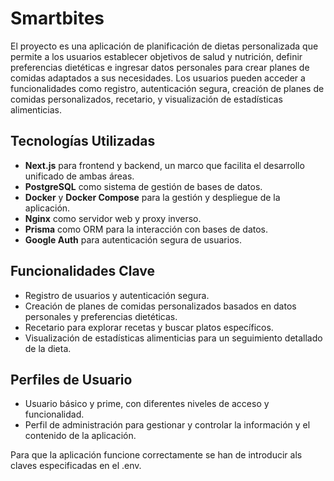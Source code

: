 # Smartbites

El proyecto es una aplicación de planificación de dietas personalizada que permite a los usuarios establecer objetivos de salud y nutrición, definir preferencias dietéticas e ingresar datos personales para crear planes de comidas adaptados a sus necesidades. Los usuarios pueden acceder a funcionalidades como registro, autenticación segura, creación de planes de comidas personalizados, recetario, y visualización de estadísticas alimenticias.

## Tecnologías Utilizadas

- **Next.js** para frontend y backend, un marco que facilita el desarrollo unificado de ambas áreas.
- **PostgreSQL** como sistema de gestión de bases de datos.
- **Docker** y **Docker Compose** para la gestión y despliegue de la aplicación.
- **Nginx** como servidor web y proxy inverso.
- **Prisma** como ORM para la interacción con bases de datos.
- **Google Auth** para autenticación segura de usuarios.

## Funcionalidades Clave

- Registro de usuarios y autenticación segura.
- Creación de planes de comidas personalizados basados en datos personales y preferencias dietéticas.
- Recetario para explorar recetas y buscar platos específicos.
- Visualización de estadísticas alimenticias para un seguimiento detallado de la dieta.

## Perfiles de Usuario

- Usuario básico y prime, con diferentes niveles de acceso y funcionalidad.
- Perfil de administración para gestionar y controlar la información y el contenido de la aplicación.

Para que la aplicación funcione correctamente se han de introducir als claves especificadas en el .env.
